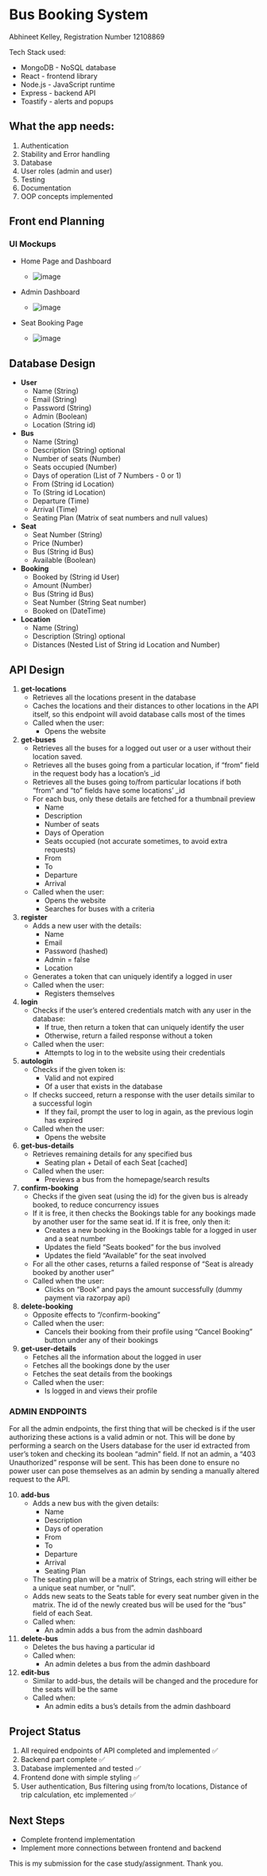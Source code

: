 # Bus Booking System
Abhineet Kelley, Registration Number 12108869

Tech Stack used:
- MongoDB - NoSQL database
- React - frontend library
- Node.js - JavaScript runtime
- Express - backend API
- Toastify - alerts and popups

## What the app needs:
1. Authentication
2. Stability and Error handling
3. Database
4. User roles (admin and user)
5. Testing
6. Documentation
7. OOP concepts implemented

## Front end Planning
### UI Mockups
- Home Page and Dashboard
  - ![image](https://github.com/AbhiK002/bus-booking-system/assets/68178267/8f821733-681a-4481-a1dd-d3cc2b45c7e9)

- Admin Dashboard
  - ![image](https://github.com/AbhiK002/bus-booking-system/assets/68178267/b001cee9-a153-4b98-9efc-1c430d7c771c)

- Seat Booking Page
  - ![image](https://github.com/AbhiK002/bus-booking-system/assets/68178267/42f07e96-7f03-4dde-bf8c-4229dfc1fa62)

## Database Design
- **User**
  - Name (String)
  - Email (String)
  - Password (String)
  - Admin (Boolean)
  - Location (String id)
- **Bus**
  - Name (String)
  - Description (String) optional
  - Number of seats (Number)
  - Seats occupied (Number)
  - Days of operation (List of 7 Numbers - 0 or 1)
  - From (String id Location)
  - To (String id Location)
  - Departure (Time)
  - Arrival (Time)
  - Seating Plan (Matrix of seat numbers and null values)
- **Seat**
  - Seat Number (String)
  - Price (Number)
  - Bus (String id Bus)
  - Available (Boolean)
- **Booking**
  - Booked by (String id User)
  - Amount (Number)
  - Bus (String id Bus)
  - Seat Number (String Seat number)
  - Booked on (DateTime)
- **Location**
  - Name (String)
  - Description (String) optional
  - Distances (Nested List of String id Location and Number)

## API Design
1. **get-locations**
   - Retrieves all the locations present in the database
   - Caches the locations and their distances to other locations in the API itself, so this endpoint will avoid database calls most of the times
   - Called when the user:
     - Opens the website
2. **get-buses**
   - Retrieves all the buses for a logged out user or a user without their location saved.
   - Retrieves all the buses going from a particular location, if “from” field in the request body has a location’s _id
   - Retrieves all the buses going to/from particular locations if both “from” and “to” fields have some locations’ _id
   - For each bus, only these details are fetched for a thumbnail preview
     - Name
     - Description
     - Number of seats
     - Days of Operation
     - Seats occupied (not accurate sometimes, to avoid extra requests)
     - From
     - To
     - Departure
     - Arrival
   - Called when the user:
     - Opens the website
     - Searches for buses with a criteria
3. **register**
   - Adds a new user with the details:
     - Name
     - Email
     - Password (hashed)
     - Admin = false
     - Location
   - Generates a token that can uniquely identify a logged in user
   - Called when the user:
     - Registers themselves
4. **login**
   - Checks if the user’s entered credentials match with any user in the database:
     - If true, then return a token that can uniquely identify the user
     - Otherwise, return a failed response without a token
   - Called when the user:
     - Attempts to log in to the website using their credentials
5. **autologin**
   - Checks if the given token is:
     - Valid and not expired
     - Of a user that exists in the database
   - If checks succeed, return a response with the user details similar to a successful login
     - If they fail, prompt the user to log in again, as the previous login has expired
   - Called when the user:
     - Opens the website
6. **get-bus-details**
   - Retrieves remaining details for any specified bus
     - Seating plan + Detail of each Seat [cached]
   - Called when the user:
     - Previews a bus from the homepage/search results
7. **confirm-booking**
   - Checks if the given seat (using the id) for the given bus is already booked, to reduce concurrency issues
   - If it is free, it then checks the Bookings table for any bookings made by another user for the same seat id. If it is free, only then it:
     - Creates a new booking in the Bookings table for a logged in user and a seat number
     - Updates the field “Seats booked” for the bus involved
     - Updates the field “Available” for the seat involved
   - For all the other cases, returns a failed response of “Seat is already booked by another user”
   - Called when the user:
     - Clicks on “Book” and pays the amount successfully (dummy payment via razorpay api)
8. **delete-booking**
   - Opposite effects to “/confirm-booking”
   - Called when the user:
     - Cancels their booking from their profile using “Cancel Booking” button under any of their bookings
9. **get-user-details**
   - Fetches all the information about the logged in user
   - Fetches all the bookings done by the user
   - Fetches the seat details from the bookings
   - Called when the user:
     - Is logged in and views their profile

### ADMIN ENDPOINTS
For all the admin endpoints, the first thing that will be checked is if the user authorizing these actions is a valid admin or not. This will be done by performing a search on the Users database for the user id extracted from user’s token and checking its boolean “admin” field. If not an admin, a “403 Unauthorized” response will be sent. This has been done to ensure no power user can pose themselves as an admin by sending a manually altered request to the API.

10. **add-bus**
    - Adds a new bus with the given details:
      - Name
      - Description
      - Days of operation
      - From
      - To
      - Departure
      - Arrival
      - Seating Plan
    - The seating plan will be a matrix of Strings, each string will either be a unique seat number, or “null”.
    - Adds new seats to the Seats table for every seat number given in the matrix. The id of the newly created bus will be used for the “bus” field of each Seat.
    - Called when:
      - An admin adds a bus from the admin dashboard
11. **delete-bus**
    - Deletes the bus having a particular id
    - Called when:
      - An admin deletes a bus from the admin dashboard
12. **edit-bus**
    - Similar to add-bus, the details will be changed and the procedure for the seats will be the same
    - Called when:
      - An admin edits a bus’s details from the admin dashboard

## Project Status
1. All required endpoints of API completed and implemented ✅
2. Backend part complete ✅
3. Database implemented and tested ✅
4. Frontend done with simple styling ✅
5. User authentication, Bus filtering using from/to locations, Distance of trip calculation, etc implemented ✅

## Next Steps
- Complete frontend implementation
- Implement more connections between frontend and backend

This is my submission for the case study/assignment. Thank you.
